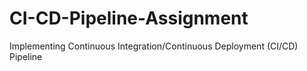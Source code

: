 # CI-CD-Pipeline-Assignment
Implementing Continuous Integration/Continuous Deployment (CI/CD) Pipeline

